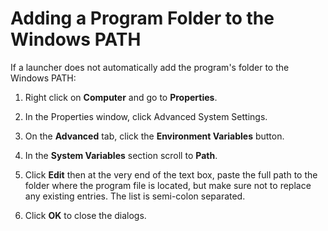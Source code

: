 [title]: # (Adding a Program Folder to the Windows PATH)
[tags]: # (XXX)
[priority]: # (10)

# Adding a Program Folder to the Windows PATH

If a launcher does not automatically add the program's folder to the Windows PATH:

1. Right click on **Computer** and go to **Properties**.

1. In the Properties window, click Advanced System Settings.

1. On the **Advanced** tab, click the **Environment Variables** button.

1. In the **System Variables** section scroll to **Path**.

1. Click **Edit** then at the very end of the text box, paste the full path to the folder where the program file is located, but make sure not to replace any existing entries. The list is semi-colon separated.

1. Click **OK** to close the dialogs.
